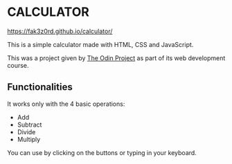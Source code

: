 # CALCULATOR

https://fak3z0rd.github.io/calculator/

This is a simple calculator made with HTML, CSS and JavaScript.

This was a project given by [The Odin Project](https://www.theodinproject.com/lessons/foundations-calculator) as part of its web development course.

## Functionalities
It works only with the 4 basic operations:
- Add
- Subtract
- Divide
- Multiply

You can use by clicking on the buttons or typing in your keyboard.



